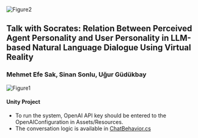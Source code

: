 ![Figure2](https://github.com/user-attachments/assets/ec7b533b-28d7-4d92-a623-aa8355be3476)

## Talk with Socrates: Relation Between Perceived Agent Personality and User Personality in LLM-based Natural Language Dialogue Using Virtual Reality
### Mehmet Efe Sak, Sinan Sonlu, Uğur Güdükbay

![Figure1](https://github.com/user-attachments/assets/92c954a2-b0c0-4ab5-97ee-a2e60193aec0)

#### Unity Project
- To run the system, OpenAI API key should be entered to the OpenAIConfiguration in Assets/Resources.
- The conversation logic is available in [ChatBehavior.cs](Assets/Samples/OpenAI/7.3.6/Chat/ChatBehaviour.cs) 



